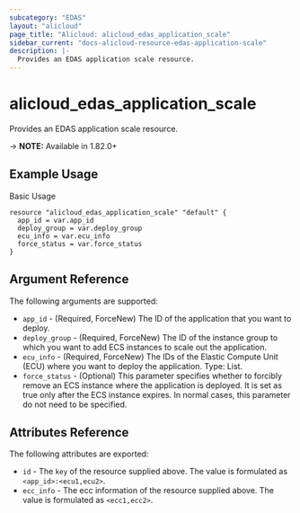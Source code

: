 ```yaml
---
subcategory: "EDAS"
layout: "alicloud"
page_title: "Alicloud: alicloud_edas_application_scale"
sidebar_current: "docs-alicloud-resource-edas-application-scale"
description: |-
  Provides an EDAS application scale resource.
---
```


# alicloud\_edas\_application\_scale

Provides an EDAS application scale resource.

-> **NOTE:** Available in 1.82.0+

## Example Usage

Basic Usage

```
resource "alicloud_edas_application_scale" "default" {
  app_id = var.app_id
  deploy_group = var.deploy_group
  ecu_info = var.ecu_info
  force_status = var.force_status
}

```

## Argument Reference

The following arguments are supported:

* `app_id` - (Required, ForceNew) The ID of the application that you want to deploy.
* `deploy_group` - (Required, ForceNew) The ID of the instance group to which you want to add ECS instances to scale out the application.
* `ecu_info` - (Required, ForceNew) The IDs of the Elastic Compute Unit (ECU) where you want to deploy the application. Type: List.
* `force_status` - (Optional) This parameter specifies whether to forcibly remove an ECS instance where the application is deployed. It is set as true only after the ECS instance expires. In normal cases, this parameter do not need to be specified.

## Attributes Reference

The following attributes are exported:

* `id` - The `key` of the resource supplied above. The value is formulated as `<app_id>:<ecu1,ecu2>`.
* `ecc_info` - The ecc information of the resource supplied above. The value is formulated as `<ecc1,ecc2>`.

